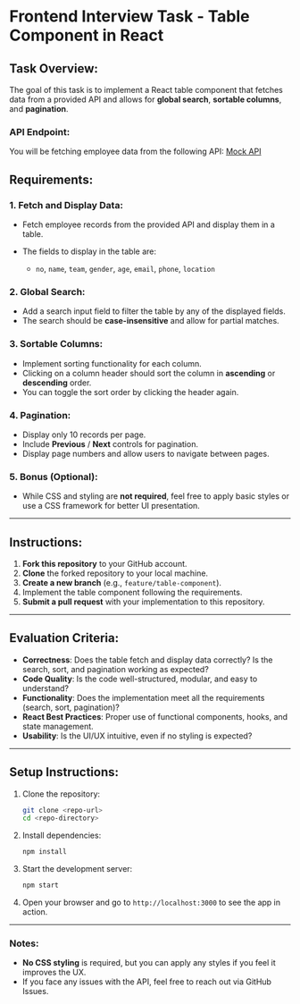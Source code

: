 # Frontend Interview Task - Table Component in React

## Task Overview:

The goal of this task is to implement a React table component that fetches data from a provided API and allows for **global search**, **sortable columns**, and **pagination**.

### API Endpoint:

You will be fetching employee data from the following API:
[Mock API](https://raw.githubusercontent.com/akhil-ln/frontend-interview-tasks/refs/heads/main/MOCK_DATA.json)

## Requirements:

### 1. Fetch and Display Data:

* Fetch employee records from the provided API and display them in a table.
* The fields to display in the table are:

  * `no`, `name`, `team`, `gender`, `age`, `email`, `phone`, `location`

### 2. Global Search:

* Add a search input field to filter the table by any of the displayed fields.
* The search should be **case-insensitive** and allow for partial matches.

### 3. Sortable Columns:

* Implement sorting functionality for each column.
* Clicking on a column header should sort the column in **ascending** or **descending** order.
* You can toggle the sort order by clicking the header again.

### 4. Pagination:

* Display only 10 records per page.
* Include **Previous** / **Next** controls for pagination.
* Display page numbers and allow users to navigate between pages.

### 5. Bonus (Optional):

* While CSS and styling are **not required**, feel free to apply basic styles or use a CSS framework for better UI presentation.

---

## Instructions:

1. **Fork this repository** to your GitHub account.
2. **Clone** the forked repository to your local machine.
3. **Create a new branch** (e.g., `feature/table-component`).
4. Implement the table component following the requirements.
5. **Submit a pull request** with your implementation to this repository.

---

## Evaluation Criteria:

* **Correctness**: Does the table fetch and display data correctly? Is the search, sort, and pagination working as expected?
* **Code Quality**: Is the code well-structured, modular, and easy to understand?
* **Functionality**: Does the implementation meet all the requirements (search, sort, pagination)?
* **React Best Practices**: Proper use of functional components, hooks, and state management.
* **Usability**: Is the UI/UX intuitive, even if no styling is expected?

---

## Setup Instructions:

1. Clone the repository:

   ```bash
   git clone <repo-url>
   cd <repo-directory>
   ```
2. Install dependencies:

   ```bash
   npm install
   ```
3. Start the development server:

   ```bash
   npm start
   ```
4. Open your browser and go to `http://localhost:3000` to see the app in action.

---

### Notes:

* **No CSS styling** is required, but you can apply any styles if you feel it improves the UX.
* If you face any issues with the API, feel free to reach out via GitHub Issues.
